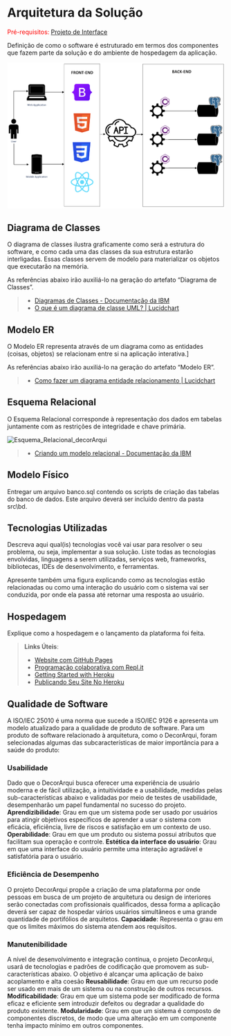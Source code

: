 # Arquitetura da Solução

<span style="color:red">Pré-requisitos: <a href="3-Projeto de Interface.md"> Projeto de Interface</a></span>

Definição de como o software é estruturado em termos dos componentes que fazem parte da solução e do ambiente de hospedagem da aplicação.

![Arquitetura da Solução](img/Arquitetura_Solução.png)

## Diagrama de Classes

O diagrama de classes ilustra graficamente como será a estrutura do software, e como cada uma das classes da sua estrutura estarão interligadas. Essas classes servem de modelo para materializar os objetos que executarão na memória.

As referências abaixo irão auxiliá-lo na geração do artefato “Diagrama de Classes”.

> - [Diagramas de Classes - Documentação da IBM](https://www.ibm.com/docs/pt-br/rational-soft-arch/9.6.1?topic=diagrams-class)
> - [O que é um diagrama de classe UML? | Lucidchart](https://www.lucidchart.com/pages/pt/o-que-e-diagrama-de-classe-uml)

## Modelo ER

O Modelo ER representa através de um diagrama como as entidades (coisas, objetos) se relacionam entre si na aplicação interativa.]

As referências abaixo irão auxiliá-lo na geração do artefato “Modelo ER”.

> - [Como fazer um diagrama entidade relacionamento | Lucidchart](https://www.lucidchart.com/pages/pt/como-fazer-um-diagrama-entidade-relacionamento)

## Esquema Relacional

O Esquema Relacional corresponde à representação dos dados em tabelas juntamente com as restrições de integridade e chave primária.

<img width="551" alt="Esquema_Relacional_decorArqui" src="https://github.com/ICEI-PUC-Minas-PMV-ADS/pmv-ads-2023-2-e4-proj-infra-t4-decorarqui/assets/103225367/39d02810-35d0-483b-9f2b-44df97fbe8c6">

> - [Criando um modelo relacional - Documentação da IBM](https://www.ibm.com/docs/pt-br/cognos-analytics/10.2.2?topic=designer-creating-relational-model)

## Modelo Físico

Entregar um arquivo banco.sql contendo os scripts de criação das tabelas do banco de dados. Este arquivo deverá ser incluído dentro da pasta src\bd.

## Tecnologias Utilizadas

Descreva aqui qual(is) tecnologias você vai usar para resolver o seu problema, ou seja, implementar a sua solução. Liste todas as tecnologias envolvidas, linguagens a serem utilizadas, serviços web, frameworks, bibliotecas, IDEs de desenvolvimento, e ferramentas.

Apresente também uma figura explicando como as tecnologias estão relacionadas ou como uma interação do usuário com o sistema vai ser conduzida, por onde ela passa até retornar uma resposta ao usuário.

## Hospedagem

Explique como a hospedagem e o lançamento da plataforma foi feita.

> **Links Úteis**:
>
> - [Website com GitHub Pages](https://pages.github.com/)
> - [Programação colaborativa com Repl.it](https://repl.it/)
> - [Getting Started with Heroku](https://devcenter.heroku.com/start)
> - [Publicando Seu Site No Heroku](http://pythonclub.com.br/publicando-seu-hello-world-no-heroku.html)

## Qualidade de Software

A ISO/IEC 25010 é uma norma que sucede a ISO/IEC 9126 e apresenta um modelo atualizado para a qualidade de produto de software. Para um produto de software relacionado à arquitetura, como o DecorArqui, foram selecionadas algumas das subcaracterísticas de maior importância para a saúde do produto:

### Usabilidade
Dado que o DecorArqui busca oferecer uma experiência de usuário moderna e de fácil utilização, a intuitividade e a usabilidade, medidas pelas sub-características abaixo e validadas por meio de testes de usabilidade, desempenharão um papel fundamental no sucesso do projeto.
**Aprendizibilidade**: Grau em que um sistema pode ser usado por usuários para atingir objetivos específicos de aprender a usar o sistema com eficácia, eficiência, livre de riscos e satisfação em um contexto de uso.
**Operabilidade**: Grau em que um produto ou sistema possui atributos que facilitam sua operação e controle.
**Estética da interface do usuário**: Grau em que uma interface do usuário permite uma interação agradável e satisfatória para o usuário.

### Eficiência de Desempenho
O projeto DecorArqui propõe a criação de uma plataforma por onde pessoas em busca de um projeto de arquitetura ou design de interiores serão conectadas com profissionais qualificados, dessa forma a aplicação deverá ser capaz de hospedar vários usuários simultâneos e uma grande quantidade de portifólios de arquitetos.
**Capacidade**: Representa o grau em que os limites máximos do sistema atendem aos requisitos.

### Manutenibilidade
A nível de desenvolvimento e integração contínua, o projeto DecorArqui, usará de tecnologias e padrões de codificação que promovem as sub-características abaixo. O objetivo é alcançar uma aplicação de baixo acoplamento e alta coesão
**Reusabilidade**: Grau em que um recurso pode ser usado em mais de um sistema ou na construção de outros recursos.
**Modificabilidade**: Grau em que um sistema pode ser modificado de forma eficaz e eficiente sem introduzir defeitos ou degradar a qualidade do produto existente.
**Modularidade**: Grau em que um sistema é composto de componentes discretos, de modo que uma alteração em um componente tenha impacto mínimo em outros componentes.
